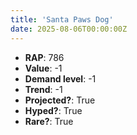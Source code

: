 ```yaml
---
title: 'Santa Paws Dog'
date: 2025-08-06T00:00:00Z
---
```

- **RAP**: 786
- **Value**: -1
- **Demand level**: -1
- **Trend**: -1
- **Projected?**: True
- **Hyped?**: True
- **Rare?**: True
